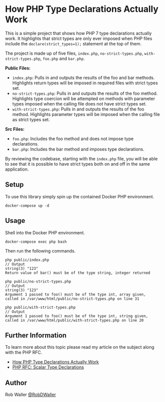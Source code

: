 # How PHP Type Declarations Actually Work

This is a simple project that shows how PHP 7 type declarations actually work. It highlights that strict types are only ever imposed when PHP files include the `declare(strict_types=1);` statement at the top of them.

The project is made up of five files, `index.php`, `no-strict-types.php`, `with-strict-types.php`, `foo.php` and `bar.php`.

**Public Files:**
- `index.php`: Pulls in and outputs the results of the foo and bar methods. Highlights return types will be imposed in required files with strict types set.
- `no-strict-types.php`: Pulls in and outputs the results of the foo method. Highlights type coercion will be attempted on methods with parameter types imposed when the calling file does not have strict types set.
- `with-strict-types.php`: Pulls in and outputs the results of the foo method. Highlights parameter types will be imposed when the calling file as strict types set.

**Src Files:**
- `foo.php`: Includes the foo method and does not impose type declarations.
- `bar.php`: Includes the bar method and imposes type declarations.

By reviewing the codebase, starting with the `index.php` file, you will be able to see that it is possible to have strict types both on and off in the same application.

## Setup

To use this library simply spin up the contained Docker PHP environment.

```
docker-compose up -d
```

## Usage

Shell into the Docker PHP environment.

```
docker-compose exec php bash
```

Then run the following commands.

```
php public/index.php
// Output
string(3) "123"
Return value of bar() must be of the type string, integer returned

php public/no-strict-types.php
// Output
string(3) "123"
Argument 1 passed to foo() must be of the type int, array given, called in /var/www/html/public/no-strict-types.php on line 31

php public/with-strict-types.php
// Output
Argument 1 passed to foo() must be of the type int, string given, called in /var/www/html/public/with-strict-types.php on line 20
```

## Further Information

To learn more about this topic please read my article on the subject along with the PHP RFC.

- [How PHP Type Declarations Actually Work](https://dev.to/robdwaller/how-php-type-declarations-actually-work-1mm5)
- [PHP RFC: Scalar Type Declarations](https://wiki.php.net/rfc/scalar_type_hints_v5)

## Author

Rob Waller [@RobDWaller](https://twitter.com/RobDWaller)
